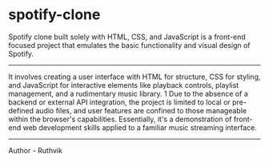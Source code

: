 # spotify-clone
Spotify clone built solely with HTML, CSS, and JavaScript is a front-end focused project that emulates the basic functionality and visual design of Spotify.<br><hr>
It involves creating a user interface with HTML for structure, CSS for styling, and JavaScript for interactive elements like playback controls, playlist management, and a rudimentary music library. 1  Due to the absence of a backend or external API integration, the project is limited to local or pre-defined audio files, and user features are confined to those manageable within the browser's capabilities. Essentially, it's a demonstration of front-end web development skills applied to a familiar music streaming interface. 
<hr>
Author - Ruthvik
